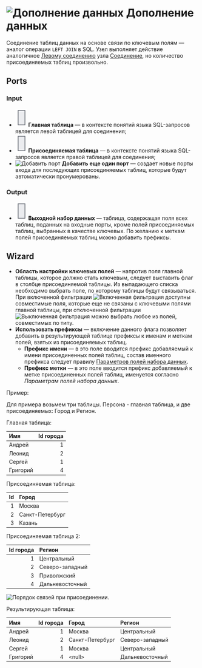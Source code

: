 # ![Дополнение данных](../../images/icons/components/enrich-data_default.svg) Дополнение данных

Соединение таблиц данных на основе связи по ключевым полям — аналог операции `LEFT JOIN` в SQL. Узел выполняет действие аналогичное [Левому соединению](./join/left.md) узла [Соединение](./join/README.md), но количество присоединяемых таблиц произвольно.

## Ports

### Input

* ![Главная таблица](../../images/icons/app/node/ports/inputs/table_inactive.svg) **Главная таблица** — в контексте понятий языка SQL-запросов является левой таблицей для соединения;
* ![Присоединяемая таблица](../../images/icons/app/node/ports/inputs/table_inactive.svg) **Присоединяемая таблица** — в контексте понятий языка SQL-запросов является правой таблицей для соединения;
* ![Добавить порт](../../images/icons/toolbar-controls/plus-native_default.svg) **Добавить еще один порт** — создает новые порты входа для последующих присоединяемых таблиц, которые будут автоматически пронумерованы.

### Output

* ![Выходной набор данных](../../images/icons/app/node/ports/inputs/table_inactive.svg) **Выходной набор данных** — таблица, содержащая поля всех таблиц, поданных на входные порты, кроме полей присоединяемых таблиц, выбранных в качестве ключевых. По желанию к меткам полей присоединяемых таблиц можно добавить префиксы.

## Wizard

* **Область настройки ключевых полей** — напротив поля главной таблицы, которое должно стать ключевым, следует выставить флаг в столбце присоединяемой таблицы. Из выпадающего списка необходимо выбрать поле, по которому таблицы будут связываться. При включенной фильтрации ![Включенная фильтрация](../../images/icons/filter-switcher/filter-switcher-filterswitch-off_default.svg) доступны совместимые поля, которые еще не связаны с ключевыми полями главной таблицы, при отключенной фильтрации ![Выключенная фильтрация](../../images/icons/filter-switcher/filter-switcher-filterswitch-on_default.svg) можно выбрать любое из полей, совместимых по типу.
* **Использовать префиксы** — включение данного флага позволяет добавить в результирующей таблице префиксы к именам и меткам полей, взятых из присоединяемых таблиц.
   * **Префикс имени** — в это поле вводится префикс добавляемый к имени присоединенных полей таблиц, состав именного префикса следует правилу [Параметров полей набора данных](../../data/datasetfieldoptions.md).
   * **Префикс метки** — в это поле вводится префикс добавляемый к метке присоединенных полей таблиц, именуется согласно *Параметрам полей набора данных*.

Пример:

Для примера возьмем три таблицы. Персона - главная таблица, и две присоединяемых: Город и Регион.

Главная таблица:

|Имя|Id города|
|:-|-:|
|Андрей|1|
|Леонид|2|
|Сергей|1|
|Григорий|4|

Присоединяемая таблица:

|Id|Город|
|-:|:-|
|1|Москва|
|2|Санкт-Петербург|
|3|Казань|

Присоединяемая таблица 2:

|Id города|Регион|
|-:|:-|
|1|Центральный|
|2|Северо-западный|
|3|Приволжский|
|4|Дальневосточный|

![Порядок связей при присоединении.](./supplementation.svg)

Результирующая таблица:

|Имя|Id города|Город|Регион|
|:-|-:|:-|:-|
|Андрей|1|Москва|Центральный|
|Леонид|2|Санкт-Петербург|Северо-западный|
|Сергей|1|Москва|Центральный|
|Григорий|4|&#60;null>|Дальневосточный|
